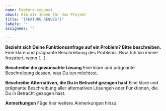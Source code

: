 ```yaml
---
name: Feature request
about: Gib mir Ideen für das Projekt
title: "[FEATURE REQUEST]"
labels: ''
assignees: ''

---
```


**Bezieht sich Deine Funktionsanfrage auf ein Problem? Bitte beschreiben.**
Eine klare und prägnante Beschreibung des Problems. Bsw. Ich bin immer frustriert, wenn [...]

**Beschreibe die gewünschte Lösung**
Eine klare und prägnante Beschreibung dessen, was Du tun möchtest.

**Beschreibe Alternativen, die Du in Betracht gezogen hast**
Eine klare und prägnante Beschreibung aller alternativen Lösungen oder Funktionen, die Du in Betracht gezogen hast.

**Anmerkungen**
Füge hier weitere Anmerkungen hinzu.
